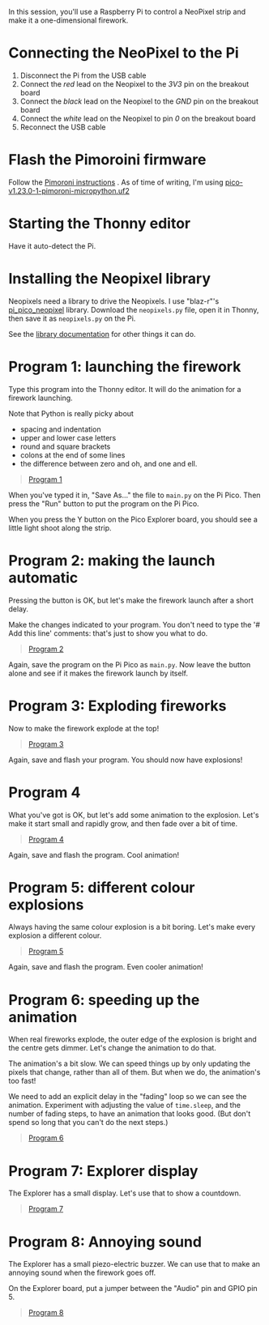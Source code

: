 In this session, you'll use a Raspberry Pi to control a NeoPixel strip and make it a one-dimensional firework.

# Connecting the NeoPixel to the Pi

1. Disconnect the Pi from the USB cable
2. Connect the _red_ lead on the Neopixel to the _3V3_ pin on the breakout board
3. Connect the _black_ lead on the Neopixel to the _GND_ pin on the breakout board
4. Connect the _white_ lead on the Neopixel to pin _0_ on the breakout board
5. Reconnect the USB cable

# Flash the Pimoroini firmware

Follow the [Pimoroni instructions](https://learn.pimoroni.com/article/getting-started-with-pico#installing-the-custom-firmware) . As of time of writing, I'm using [pico-v1.23.0-1-pimoroni-micropython.uf2](https://github.com/pimoroni/pimoroni-pico/releases)

# Starting the Thonny editor

Have it auto-detect the Pi.

# Installing the Neopixel library

Neopixels need a library to drive the Neopixels. I use "blaz-r"'s [pi_pico_neopixel](https://github.com/blaz-r/pi_pico_neopixel?tab=readme-ov-file) library. Download the `neopixels.py` file, open it in Thonny, then save it as `neopixels.py` on the Pi.

See the [library documentation](https://github.com/blaz-r/pi_pico_neopixel/wiki/Library-methods-documentation) for other things it can do.


# Program 1: launching the firework
Type this program into the Thonny editor. It will do the animation for a firework launching.

Note that Python is really picky about 
* spacing and indentation
* upper and lower case letters
* round and square brackets
* colons at the end of some lines
* the difference between zero and oh, and one and ell.

> [Program 1](https://github.com/NeilNjae/one-dimensional-fireworks/blob/master/pi-pico-version/main1.py)

When you've typed it in, "Save As…" the file to `main.py` on the Pi Pico. Then press the "Run" button to put the program on the Pi Pico.

When you press the Y button on the Pico Explorer board, you should see a little light shoot along the strip.

# Program 2: making the launch automatic
Pressing the button is OK, but let's make the firework launch after a short delay.

Make the changes indicated to your program. You don't need to type the '# Add this line' comments: that's just to show you what to do.

> [Program 2](https://github.com/NeilNjae/one-dimensional-fireworks/blob/master/pi-pico-version/main2.py)

Again, save the program on the Pi Pico as `main.py`. Now leave the button alone and see if it makes the firework launch by itself.

# Program 3: Exploding fireworks
Now to make the firework explode at the top!

> [Program 3](https://github.com/NeilNjae/one-dimensional-fireworks/blob/master/pi-pico-version/main3.py)

Again, save and flash your program. You should now have explosions!

# Program 4
What you've got is OK, but let's add some animation to the explosion. Let's make it start small and rapidly grow, and then fade over a bit of time.

> [Program 4](https://github.com/NeilNjae/one-dimensional-fireworks/blob/master/pi-pico-version/main4.py)

Again, save and flash the program. Cool animation!

# Program 5: different colour explosions
Always having the same colour explosion is a bit boring. Let's make every explosion a different colour.

> [Program 5](https://github.com/NeilNjae/one-dimensional-fireworks/blob/master/pi-pico-version/main5.py)

Again, save and flash the program. Even cooler animation!

# Program 6: speeding up the animation
When real fireworks explode, the outer edge of the explosion is bright and the centre gets dimmer. Let's change the animation to do that. 

The animation's a bit slow. We can speed things up by only updating the pixels that change, rather than all of them. But when we do, the animation's too fast! 

We need to add an explicit delay in the "fading" loop so we can see the animation. Experiment with adjusting the value of `time.sleep`, and the number of fading steps, to have an animation that looks good. (But don't spend so long that you can't do the next steps.)

> [Program 6](https://github.com/NeilNjae/one-dimensional-fireworks/blob/master/pi-pico-version/main6.py)

# Program 7: Explorer display
The Explorer has a small display. Let's use that to show a countdown.

> [Program 7](https://github.com/NeilNjae/one-dimensional-fireworks/blob/master/pi-pico-version/main7.py)

# Program 8: Annoying sound
The Explorer has a small piezo-electric buzzer. We can use that to make an annoying sound when the firework goes off.

On the Explorer board, put a jumper between the "Audio" pin and GPIO pin 5.

> [Program 8](https://github.com/NeilNjae/one-dimensional-fireworks/blob/master/pi-pico-version/main8.py)